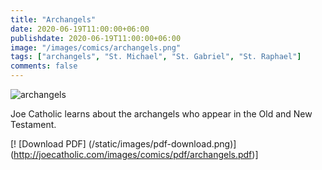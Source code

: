 ```yaml
---
title: "Archangels"
date: 2020-06-19T11:00:00+06:00
publishdate: 2020-06-19T11:00:00+06:00
image: "/images/comics/archangels.png"
tags: ["archangels", "St. Michael", "St. Gabriel", "St. Raphael"]
comments: false
---
```

![archangels](/images/comics/archangels.png)


Joe Catholic learns about the archangels who appear in the Old and New Testament.


[! [Download PDF] (/static/images/pdf-download.png)] (http://joecatholic.com/images/comics/pdf/archangels.pdf)]
